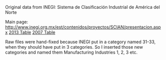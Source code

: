 Original data from INEGI: Sistema de Clasificación Industrial de América del Norte


Main page: http://www.inegi.org.mx/est/contenidos/proyectos/SCIAN/presentacion.aspx
[2013 Table](http://www.inegi.org.mx/est/contenidos/proyectos/SCIAN/presentacion.aspx?_file=/est/contenidos/proyectos/SCIAN/doc/est_ingles.xlsx)
[2007 Table](http://www.inegi.org.mx/sistemas/scian/contenidos/ESTRUCTURA%20SCIAN%20M%C9XICO%202007%20TRADUCCI%D3N%20INGL%C9S.xlsx)

Raw files were hand-fixed because INEGI put in a category named 31-33, when
they should have put in 3 categories. So I inserted those new categories and
named them Manufacturing Industries 1, 2, 3 etc.
